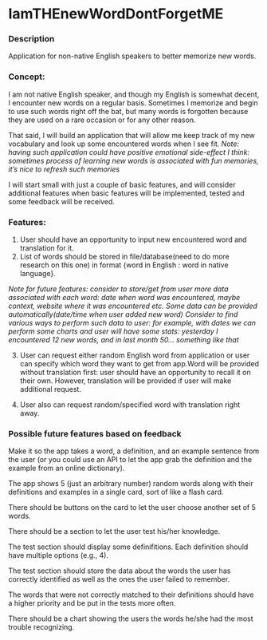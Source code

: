 # IamTHEnewWordDontForgetME

### Description

Application for non-native English speakers to better memorize new words.

### Concept:

I am not native English speaker, and though my English is somewhat decent, I encounter new words on a regular basis.
Sometimes I memorize and begin to use such words right off the bat, but many words is forgotten because they are used on a rare occasion or for any other reason.

That said, I will build an application that will allow me keep track of my new vocabulary and look up some encountered words when I see fit.
*Note: having such application could have positive emotional side-effect I think: sometimes process of learning new words is associated with fun memories, it’s nice to refresh such memories*

I will start small with just a couple of basic features, and will consider additional features when basic features will be implemented, tested and some feedback will be received.


### Features:

1. User should have an opportunity to input new encountered word and translation for it.
2. List of words should be stored in file/database(need to do more research on this one) in format {word in English : word in native language}.

*Note for future features: consider to store/get from user more data associated with each word: date when word was encountered, maybe context, website where it was encountered etc. Some data can be provided automatically(date/time when user added new word)*
*Consider to find various ways to perform such data to user:*
*for example, with dates we can perform some charts and user will have some stats: yesterday I encountered 12 new words, and in last month 50… something like that*

3. User can request either random English word from application or user can specify which word they want to get from app.Word will be provided without translation first: user should have an opportunity to recall it on their own. However, translation will be provided if user will make additional request.

4. User also can request random/specified word with translation right away.


### Possible future features based on feedback

Make it so the app takes a word, a definition, and an example sentence from the user (or you could use an API to let the app grab the definition and the example from an online dictionary).

The app shows 5 (just an arbitrary number) random words along with their definitions and examples in a single card, sort of like a flash card.

There should be buttons on the card to let the user choose another set of 5 words.

There should be a section to let the user test his/her knowledge.

The test section should display some definifitions. Each definition should have multiple options (e.g., 4).

The test section should store the data about the words the user has correctly identified as well as the ones the user failed to remember.

The words that were not correctly matched to their definitions should have a higher priority and be put in the tests more often.

There should be a chart showing the users the words he/she had the most trouble recognizing.

